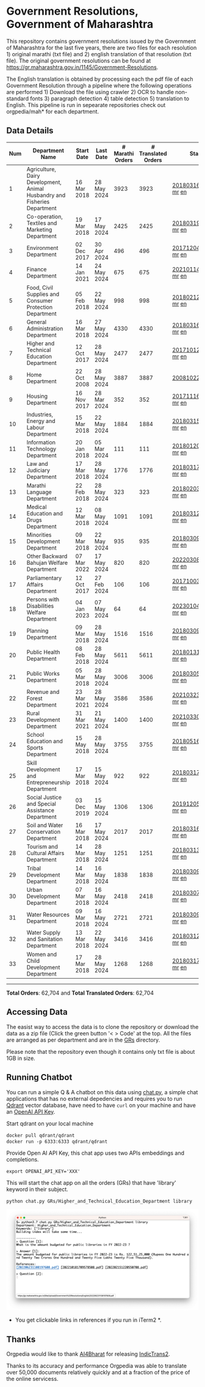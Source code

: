 # Government Resolutions, Government of Maharashtra

This repository contains government resolutions issued by the Government of Maharashtra for the last five years, there are two files for each resolution 1) original marathi (txt file) and 2) english translation of that resolution (txt file). The original government resolutions can be found at https://gr.maharashtra.gov.in/1145/Government-Resolutions.

The English translation is obtained by processing each the pdf file of each Government Resolution through a pipeline where the following operations are performed 1) Download the file using crawler 2) OCR to handle non-standard fonts 3) paragraph detection 4) table  detection 5) translation to English. This pipeline is run in sepearate repositories check out orgpedia/mah* for each department.


## Data Details

| Num | Department Name | Start Date | Last Date | # Marathi Orders | # Translated Orders | Starting Order | Last Order |
| --- | --------------- | ---------- | --------- | ---------------- | ------------------- | -------------- | ---------- |
| 1 | Agriculture, Dairy Development, Animal Husbandry and Fisheries Department | 16 Mar 2018 | 28 May 2024 | 3923 | 3923 | [201803161624182101.pdf](https://gr.maharashtra.gov.in/Site/Upload/Government%20Resolutions/English/201803161624182101.pdf) [mr](GRs/Agriculture,_Dairy_Development,_Animal_Husbandry_and_Fisheries_Department/201803161624182101.pdf.mr.txt) [en](GRs/Agriculture,_Dairy_Development,_Animal_Husbandry_and_Fisheries_Department/201803161624182101.pdf.en.txt) | [202405281721390501.pdf](https://gr.maharashtra.gov.in/Site/Upload/Government%20Resolutions/English/202405281721390501.pdf) [mr](GRs/Agriculture,_Dairy_Development,_Animal_Husbandry_and_Fisheries_Department/202405281721390501.pdf.mr.txt) [en](GRs/Agriculture,_Dairy_Development,_Animal_Husbandry_and_Fisheries_Department/202405281721390501.pdf.en.txt) |
| 2 | Co-operation, Textiles and Marketing Department | 19 Mar 2018 | 17 May 2024 | 2425 | 2425 | [201803191257576702.pdf](https://gr.maharashtra.gov.in/Site/Upload/Government%20Resolutions/English/201803191257576702.pdf) [mr](GRs/Co-operation,_Textiles_and_Marketing_Department/201803191257576702.pdf.mr.txt) [en](GRs/Co-operation,_Textiles_and_Marketing_Department/201803191257576702.pdf.en.txt) | [202405171804365702.pdf](https://gr.maharashtra.gov.in/Site/Upload/Government%20Resolutions/English/202405171804365702.pdf) [mr](GRs/Co-operation,_Textiles_and_Marketing_Department/202405171804365702.pdf.mr.txt) [en](GRs/Co-operation,_Textiles_and_Marketing_Department/202405171804365702.pdf.en.txt) |
| 3 | Environment Department | 02 Dec 2017 | 30 Apr 2024 | 496 | 496 | [201712041147216904.pdf](https://gr.maharashtra.gov.in/Site/Upload/Government%20Resolutions/English/201712041147216904.pdf) [mr](GRs/Environment_Department/201712041147216904.pdf.mr.txt) [en](GRs/Environment_Department/201712041147216904.pdf.en.txt) | [202404301506039004.pdf](https://gr.maharashtra.gov.in/Site/Upload/Government%20Resolutions/English/202404301506039004.pdf) [mr](GRs/Environment_Department/202404301506039004.pdf.mr.txt) [en](GRs/Environment_Department/202404301506039004.pdf.en.txt) |
| 4 | Finance Department | 14 Jan 2021 | 24 May 2024 | 675 | 675 | [202101141237329905.pdf](https://gr.maharashtra.gov.in/Site/Upload/Government%20Resolutions/English/202101141237329905.pdf) [mr](GRs/Finance_Department/202101141237329905.pdf.mr.txt) [en](GRs/Finance_Department/202101141237329905.pdf.en.txt) | [202405241557488505.pdf](https://gr.maharashtra.gov.in/Site/Upload/Government%20Resolutions/English/202405241557488505.pdf) [mr](GRs/Finance_Department/202405241557488505.pdf.mr.txt) [en](GRs/Finance_Department/202405241557488505.pdf.en.txt) |
| 5 | Food, Civil Supplies and Consumer Protection Department | 05 Feb 2018 | 22 May 2024 | 998 | 998 | [201802121244545806.pdf](https://gr.maharashtra.gov.in/Site/Upload/Government%20Resolutions/English/201802121244545806.pdf) [mr](GRs/Food,_Civil_Supplies_and_Consumer_Protection_Department/201802121244545806.pdf.mr.txt) [en](GRs/Food,_Civil_Supplies_and_Consumer_Protection_Department/201802121244545806.pdf.en.txt) | [202405221138134206.pdf](https://gr.maharashtra.gov.in/Site/Upload/Government%20Resolutions/English/202405221138134206.pdf) [mr](GRs/Food,_Civil_Supplies_and_Consumer_Protection_Department/202405221138134206.pdf.mr.txt) [en](GRs/Food,_Civil_Supplies_and_Consumer_Protection_Department/202405221138134206.pdf.en.txt) |
| 6 | General Administration Department | 16 Mar 2018 | 27 May 2024 | 4330 | 4330 | [201803161224022707.pdf](https://gr.maharashtra.gov.in/Site/Upload/Government%20Resolutions/English/201803161224022707.pdf) [mr](GRs/General_Administration_Department/201803161224022707.pdf.mr.txt) [en](GRs/General_Administration_Department/201803161224022707.pdf.en.txt) | [202405271718097007.pdf](https://gr.maharashtra.gov.in/Site/Upload/Government%20Resolutions/English/202405271718097007.pdf) [mr](GRs/General_Administration_Department/202405271718097007.pdf.mr.txt) [en](GRs/General_Administration_Department/202405271718097007.pdf.en.txt) |
| 7 | Higher and Technical Education Department | 12 Oct 2017 | 28 May 2024 | 2477 | 2477 | [201710121514029708.pdf](https://gr.maharashtra.gov.in/Site/Upload/Government%20Resolutions/English/201710121514029708.pdf) [mr](GRs/Higher_and_Technical_Education_Department/201710121514029708.pdf.mr.txt) [en](GRs/Higher_and_Technical_Education_Department/201710121514029708.pdf.en.txt) | [202405281108306608.pdf](https://gr.maharashtra.gov.in/Site/Upload/Government%20Resolutions/English/202405281108306608.pdf) [mr](GRs/Higher_and_Technical_Education_Department/202405281108306608.pdf.mr.txt) [en](GRs/Higher_and_Technical_Education_Department/202405281108306608.pdf.en.txt) |
| 8 | Home Department | 22 Oct 2008 | 28 May 2024 | 3887 | 3887 | [20081022.pdf](https://gr.maharashtra.gov.in/Site/Upload/Government%20Resolutions/English/20081022.pdf) [mr](GRs/Home_Department/20081022.pdf.mr.txt) [en](GRs/Home_Department/20081022.pdf.en.txt) | [202405281627185429.pdf](https://gr.maharashtra.gov.in/Site/Upload/Government%20Resolutions/English/202405281627185429.pdf) [mr](GRs/Home_Department/202405281627185429.pdf.mr.txt) [en](GRs/Home_Department/202405281627185429.pdf.en.txt) |
| 9 | Housing Department | 16 Nov 2017 | 28 Mar 2024 | 352 | 352 | [201711161447076609.pdf](https://gr.maharashtra.gov.in/Site/Upload/Government%20Resolutions/English/201711161447076609.pdf) [mr](GRs/Housing_Department/201711161447076609.pdf.mr.txt) [en](GRs/Housing_Department/201711161447076609.pdf.en.txt) | [202403281255554909.pdf](https://gr.maharashtra.gov.in/Site/Upload/Government%20Resolutions/English/202403281255554909.pdf) [mr](GRs/Housing_Department/202403281255554909.pdf.mr.txt) [en](GRs/Housing_Department/202403281255554909.pdf.en.txt) |
| 10 | Industries, Energy and Labour Department | 15 Mar 2018 | 22 May 2024 | 1884 | 1884 | [201803151204055010.pdf](https://gr.maharashtra.gov.in/Site/Upload/Government%20Resolutions/English/201803151204055010.pdf) [mr](GRs/Industries,_Energy_and_Labour_Department/201803151204055010.pdf.mr.txt) [en](GRs/Industries,_Energy_and_Labour_Department/201803151204055010.pdf.en.txt) | [202405221628365110.pdf](https://gr.maharashtra.gov.in/Site/Upload/Government%20Resolutions/English/202405221628365110.pdf) [mr](GRs/Industries,_Energy_and_Labour_Department/202405221628365110.pdf.mr.txt) [en](GRs/Industries,_Energy_and_Labour_Department/202405221628365110.pdf.en.txt) |
| 11 | Information Technology Department | 20 Jan 2018 | 05 Mar 2024 | 111 | 111 | [201801201843024511.pdf](https://gr.maharashtra.gov.in/Site/Upload/Government%20Resolutions/English/201801201843024511.pdf) [mr](GRs/Information_Technology_Department/201801201843024511.pdf.mr.txt) [en](GRs/Information_Technology_Department/201801201843024511.pdf.en.txt) | [202403051249430211.pdf](https://gr.maharashtra.gov.in/Site/Upload/Government%20Resolutions/English/202403051249430211.pdf) [mr](GRs/Information_Technology_Department/202403051249430211.pdf.mr.txt) [en](GRs/Information_Technology_Department/202403051249430211.pdf.en.txt) |
| 12 | Law and Judiciary Department | 17 Mar 2018 | 28 May 2024 | 1776 | 1776 | [201803171129290212.pdf](https://gr.maharashtra.gov.in/Site/Upload/Government%20Resolutions/English/201803171129290212.pdf) [mr](GRs/Law_and_Judiciary_Department/201803171129290212.pdf.mr.txt) [en](GRs/Law_and_Judiciary_Department/201803171129290212.pdf.en.txt) | [202405281529105312.pdf](https://gr.maharashtra.gov.in/Site/Upload/Government%20Resolutions/English/202405281529105312.pdf) [mr](GRs/Law_and_Judiciary_Department/202405281529105312.pdf.mr.txt) [en](GRs/Law_and_Judiciary_Department/202405281529105312.pdf.en.txt) |
| 13 | Marathi Language Department | 22 Feb 2018 | 28 May 2024 | 323 | 323 | [201802031549154233.pdf](https://gr.maharashtra.gov.in/Site/Upload/Government%20Resolutions/English/201802031549154233.pdf) [mr](GRs/Marathi_Language_Department/201802031549154233.pdf.mr.txt) [en](GRs/Marathi_Language_Department/201802031549154233.pdf.en.txt) | [202405281600192133.pdf](https://gr.maharashtra.gov.in/Site/Upload/Government%20Resolutions/English/202405281600192133.pdf) [mr](GRs/Marathi_Language_Department/202405281600192133.pdf.mr.txt) [en](GRs/Marathi_Language_Department/202405281600192133.pdf.en.txt) |
| 14 | Medical Education and Drugs Department | 12 Mar 2018 | 08 May 2024 | 1091 | 1091 | [201803121137094813.pdf](https://gr.maharashtra.gov.in/Site/Upload/Government%20Resolutions/English/201803121137094813.pdf) [mr](GRs/Medical_Education_and_Drugs_Department/201803121137094813.pdf.mr.txt) [en](GRs/Medical_Education_and_Drugs_Department/201803121137094813.pdf.en.txt) | [202405081814082713.pdf](https://gr.maharashtra.gov.in/Site/Upload/Government%20Resolutions/English/202405081814082713.pdf) [mr](GRs/Medical_Education_and_Drugs_Department/202405081814082713.pdf.mr.txt) [en](GRs/Medical_Education_and_Drugs_Department/202405081814082713.pdf.en.txt) |
| 15 | Minorities Development Department | 09 Mar 2018 | 22 May 2024 | 935 | 935 | [201803091218355314.pdf](https://gr.maharashtra.gov.in/Site/Upload/Government%20Resolutions/English/201803091218355314.pdf) [mr](GRs/Minorities_Development_Department/201803091218355314.pdf.mr.txt) [en](GRs/Minorities_Development_Department/201803091218355314.pdf.en.txt) | [202405221153537814.pdf](https://gr.maharashtra.gov.in/Site/Upload/Government%20Resolutions/English/202405221153537814.pdf) [mr](GRs/Minorities_Development_Department/202405221153537814.pdf.mr.txt) [en](GRs/Minorities_Development_Department/202405221153537814.pdf.en.txt) |
| 16 | Other Backward Bahujan Welfare Department | 07 Mar 2022 | 17 May 2024 | 820 | 820 | [202203081752439334.pdf](https://gr.maharashtra.gov.in/Site/Upload/Government%20Resolutions/English/202203081752439334.pdf) [mr](GRs/Other_Backward_Bahujan_Welfare_Department/202203081752439334.pdf.mr.txt) [en](GRs/Other_Backward_Bahujan_Welfare_Department/202203081752439334.pdf.en.txt) | [202405171531335734.pdf](https://gr.maharashtra.gov.in/Site/Upload/Government%20Resolutions/English/202405171531335734.pdf) [mr](GRs/Other_Backward_Bahujan_Welfare_Department/202405171531335734.pdf.mr.txt) [en](GRs/Other_Backward_Bahujan_Welfare_Department/202405171531335734.pdf.en.txt) |
| 17 | Parliamentary Affairs Department | 12 Oct 2017 | 27 Feb 2024 | 106 | 106 | [201710031642378615.pdf](https://gr.maharashtra.gov.in/Site/Upload/Government%20Resolutions/English/201710031642378615.pdf) [mr](GRs/Parliamentary_Affairs_Department/201710031642378615.pdf.mr.txt) [en](GRs/Parliamentary_Affairs_Department/201710031642378615.pdf.en.txt) | [202402271500283915.pdf](https://gr.maharashtra.gov.in/Site/Upload/Government%20Resolutions/English/202402271500283915.pdf) [mr](GRs/Parliamentary_Affairs_Department/202402271500283915.pdf.mr.txt) [en](GRs/Parliamentary_Affairs_Department/202402271500283915.pdf.en.txt) |
| 18 | Persons with Disabilities Welfare Department | 04 Jan 2023 | 07 May 2024 | 64 | 64 | [202301041906309635.pdf](https://gr.maharashtra.gov.in/Site/Upload/Government%20Resolutions/English/202301041906309635.pdf) [mr](GRs/Persons_with_Disabilities_Welfare_Department/202301041906309635.pdf.mr.txt) [en](GRs/Persons_with_Disabilities_Welfare_Department/202301041906309635.pdf.en.txt) | [202405071203223435.pdf](https://gr.maharashtra.gov.in/Site/Upload/Government%20Resolutions/English/202405071203223435.pdf) [mr](GRs/Persons_with_Disabilities_Welfare_Department/202405071203223435.pdf.mr.txt) [en](GRs/Persons_with_Disabilities_Welfare_Department/202405071203223435.pdf.en.txt) |
| 19 | Planning Department | 09 Mar 2018 | 28 May 2024 | 1516 | 1516 | [201803091441032716.pdf](https://gr.maharashtra.gov.in/Site/Upload/Government%20Resolutions/English/201803091441032716.pdf) [mr](GRs/Planning_Department/201803091441032716.pdf.mr.txt) [en](GRs/Planning_Department/201803091441032716.pdf.en.txt) | [202405281535525316.pdf](https://gr.maharashtra.gov.in/Site/Upload/Government%20Resolutions/English/202405281535525316.pdf) [mr](GRs/Planning_Department/202405281535525316.pdf.mr.txt) [en](GRs/Planning_Department/202405281535525316.pdf.en.txt) |
| 20 | Public Health Department | 08 Feb 2018 | 28 May 2024 | 5611 | 5611 | [201801311722275417.pdf](https://gr.maharashtra.gov.in/Site/Upload/Government%20Resolutions/English/201801311722275417.pdf) [mr](GRs/Public_Health_Department/201801311722275417.pdf.mr.txt) [en](GRs/Public_Health_Department/201801311722275417.pdf.en.txt) | [202404291227204217.pdf](https://gr.maharashtra.gov.in/Site/Upload/Government%20Resolutions/English/202404291227204217.pdf) [mr](GRs/Public_Health_Department/202404291227204217.pdf.mr.txt) [en](GRs/Public_Health_Department/202404291227204217.pdf.en.txt) |
| 21 | Public Works Department | 05 Mar 2018 | 28 May 2024 | 3006 | 3006 | [201803051515468118.pdf](https://gr.maharashtra.gov.in/Site/Upload/Government%20Resolutions/English/201803051515468118.pdf) [mr](GRs/Public_Works_Department/201803051515468118.pdf.mr.txt) [en](GRs/Public_Works_Department/201803051515468118.pdf.en.txt) | [202405281742537918.pdf](https://gr.maharashtra.gov.in/Site/Upload/Government%20Resolutions/English/202405281742537918.pdf) [mr](GRs/Public_Works_Department/202405281742537918.pdf.mr.txt) [en](GRs/Public_Works_Department/202405281742537918.pdf.en.txt) |
| 22 | Revenue and Forest Department | 23 Mar 2021 | 28 May 2024 | 3586 | 3586 | [202103231328393119.pdf](https://gr.maharashtra.gov.in/Site/Upload/Government%20Resolutions/English/202103231328393119.pdf) [mr](GRs/Revenue_and_Forest_Department/202103231328393119.pdf.mr.txt) [en](GRs/Revenue_and_Forest_Department/202103231328393119.pdf.en.txt) | [202405281811190119.pdf](https://gr.maharashtra.gov.in/Site/Upload/Government%20Resolutions/English/202405281811190119.pdf) [mr](GRs/Revenue_and_Forest_Department/202405281811190119.pdf.mr.txt) [en](GRs/Revenue_and_Forest_Department/202405281811190119.pdf.en.txt) |
| 23 | Rural Development Department | 31 Mar 2021 | 21 May 2024 | 1400 | 1400 | [202103301021181120.pdf](https://gr.maharashtra.gov.in/Site/Upload/Government%20Resolutions/English/202103301021181120.pdf) [mr](GRs/Rural_Development_Department/202103301021181120.pdf.mr.txt) [en](GRs/Rural_Development_Department/202103301021181120.pdf.en.txt) | [202405211739122920.pdf](https://gr.maharashtra.gov.in/Site/Upload/Government%20Resolutions/English/202405211739122920.pdf) [mr](GRs/Rural_Development_Department/202405211739122920.pdf.mr.txt) [en](GRs/Rural_Development_Department/202405211739122920.pdf.en.txt) |
| 24 | School Education and Sports Department | 15 May 2018 | 28 May 2024 | 3755 | 3755 | [201805161114241221.pdf](https://gr.maharashtra.gov.in/Site/Upload/Government%20Resolutions/English/201805161114241221.pdf) [mr](GRs/School_Education_and_Sports_Department/201805161114241221.pdf.mr.txt) [en](GRs/School_Education_and_Sports_Department/201805161114241221.pdf.en.txt) | [202405281457161921.pdf](https://gr.maharashtra.gov.in/Site/Upload/Government%20Resolutions/English/202405281457161921.pdf) [mr](GRs/School_Education_and_Sports_Department/202405281457161921.pdf.mr.txt) [en](GRs/School_Education_and_Sports_Department/202405281457161921.pdf.en.txt) |
| 25 | Skill Development and Entrepreneurship Department | 17 Mar 2018 | 15 May 2024 | 922 | 922 | [201803171322099003.pdf](https://gr.maharashtra.gov.in/Site/Upload/Government%20Resolutions/English/201803171322099003.pdf) [mr](GRs/Skill_Development_and_Entrepreneurship_Department/201803171322099003.pdf.mr.txt) [en](GRs/Skill_Development_and_Entrepreneurship_Department/201803171322099003.pdf.en.txt) | [202405151443501703.pdf](https://gr.maharashtra.gov.in/Site/Upload/Government%20Resolutions/English/202405151443501703.pdf) [mr](GRs/Skill_Development_and_Entrepreneurship_Department/202405151443501703.pdf.mr.txt) [en](GRs/Skill_Development_and_Entrepreneurship_Department/202405151443501703.pdf.en.txt) |
| 26 | Social Justice and Special Assistance Department | 03 Dec 2019 | 15 May 2024 | 1306 | 1306 | [201912051107011622.pdf](https://gr.maharashtra.gov.in/Site/Upload/Government%20Resolutions/English/201912051107011622.pdf) [mr](GRs/Social_Justice_and_Special_Assistance_Department/201912051107011622.pdf.mr.txt) [en](GRs/Social_Justice_and_Special_Assistance_Department/201912051107011622.pdf.en.txt) | [202405151718162022.pdf](https://gr.maharashtra.gov.in/Site/Upload/Government%20Resolutions/English/202405151718162022.pdf) [mr](GRs/Social_Justice_and_Special_Assistance_Department/202405151718162022.pdf.mr.txt) [en](GRs/Social_Justice_and_Special_Assistance_Department/202405151718162022.pdf.en.txt) |
| 27 | Soil and Water Conservation Department | 16 Mar 2018 | 17 May 2024 | 2017 | 2017 | [201803161247582426.pdf](https://gr.maharashtra.gov.in/Site/Upload/Government%20Resolutions/English/201803161247582426.pdf) [mr](GRs/Soil_and_Water_Conservation_Department/201803161247582426.pdf.mr.txt) [en](GRs/Soil_and_Water_Conservation_Department/201803161247582426.pdf.en.txt) | [202405171558552326.pdf](https://gr.maharashtra.gov.in/Site/Upload/Government%20Resolutions/English/202405171558552326.pdf) [mr](GRs/Soil_and_Water_Conservation_Department/202405171558552326.pdf.mr.txt) [en](GRs/Soil_and_Water_Conservation_Department/202405171558552326.pdf.en.txt) |
| 28 | Tourism and Cultural Affairs Department | 14 Mar 2018 | 28 May 2024 | 1251 | 1251 | [201803131542054523.pdf](https://gr.maharashtra.gov.in/Site/Upload/Government%20Resolutions/English/201803131542054523.pdf) [mr](GRs/Tourism_and_Cultural_Affairs_Department/201803131542054523.pdf.mr.txt) [en](GRs/Tourism_and_Cultural_Affairs_Department/201803131542054523.pdf.en.txt) | [202405281632359923.pdf](https://gr.maharashtra.gov.in/Site/Upload/Government%20Resolutions/English/202405281632359923...pdf) [mr](GRs/Tourism_and_Cultural_Affairs_Department/202405281632359923.pdf.mr.txt) [en](GRs/Tourism_and_Cultural_Affairs_Department/202405281632359923.pdf.en.txt) |
| 29 | Tribal Development Department | 14 Mar 2018 | 16 May 2024 | 1838 | 1838 | [201803091105184924.pdf](https://gr.maharashtra.gov.in/Site/Upload/Government%20Resolutions/English/201803091105184924.pdf) [mr](GRs/Tribal_Development_Department/201803091105184924.pdf.mr.txt) [en](GRs/Tribal_Development_Department/201803091105184924.pdf.en.txt) | [202405161130319924.pdf](https://gr.maharashtra.gov.in/Site/Upload/Government%20Resolutions/English/202405161130319924.pdf) [mr](GRs/Tribal_Development_Department/202405161130319924.pdf.mr.txt) [en](GRs/Tribal_Development_Department/202405161130319924.pdf.en.txt) |
| 30 | Urban Development Department | 07 Mar 2018 | 16 May 2024 | 2418 | 2418 | [201803071203178325.pdf](https://gr.maharashtra.gov.in/Site/Upload/Government%20Resolutions/English/201803071203178325.pdf) [mr](GRs/Urban_Development_Department/201803071203178325.pdf.mr.txt) [en](GRs/Urban_Development_Department/201803071203178325.pdf.en.txt) | [202405161439338325.pdf](https://gr.maharashtra.gov.in/Site/Upload/Government%20Resolutions/English/202405161439338325.pdf) [mr](GRs/Urban_Development_Department/202405161439338325.pdf.mr.txt) [en](GRs/Urban_Development_Department/202405161439338325.pdf.en.txt) |
| 31 | Water Resources Department | 09 Mar 2018 | 16 May 2024 | 2721 | 2721 | [201803091034435527.pdf](https://gr.maharashtra.gov.in/Site/Upload/Government%20Resolutions/English/201803091034435527.pdf) [mr](GRs/Water_Resources_Department/201803091034435527.pdf.mr.txt) [en](GRs/Water_Resources_Department/201803091034435527.pdf.en.txt) | [202405161725015727.pdf](https://gr.maharashtra.gov.in/Site/Upload/Government%20Resolutions/English/202405161725015727.pdf) [mr](GRs/Water_Resources_Department/202405161725015727.pdf.mr.txt) [en](GRs/Water_Resources_Department/202405161725015727.pdf.en.txt) |
| 32 | Water Supply and Sanitation Department | 13 Mar 2018 | 22 May 2024 | 3416 | 3416 | [201803121414108428.pdf](https://gr.maharashtra.gov.in/Site/Upload/Government%20Resolutions/English/201803121414108428.pdf) [mr](GRs/Water_Supply_and_Sanitation_Department/201803121414108428.pdf.mr.txt) [en](GRs/Water_Supply_and_Sanitation_Department/201803121414108428.pdf.en.txt) | [202405221114188928.pdf](https://gr.maharashtra.gov.in/Site/Upload/Government%20Resolutions/English/202405221114188928.pdf) [mr](GRs/Water_Supply_and_Sanitation_Department/202405221114188928.pdf.mr.txt) [en](GRs/Water_Supply_and_Sanitation_Department/202405221114188928.pdf.en.txt) |
| 33 | Women and Child Development Department | 17 Mar 2018 | 28 May 2024 | 1268 | 1268 | [201803171539444330.pdf](https://gr.maharashtra.gov.in/Site/Upload/Government%20Resolutions/English/201803171539444330.pdf) [mr](GRs/Women_and_Child_Development_Department/201803171539444330.pdf.mr.txt) [en](GRs/Women_and_Child_Development_Department/201803171539444330.pdf.en.txt) | [202405281614057430.pdf](https://gr.maharashtra.gov.in/Site/Upload/Government%20Resolutions/English/202405281614057430.pdf) [mr](GRs/Women_and_Child_Development_Department/202405281614057430.pdf.mr.txt) [en](GRs/Women_and_Child_Development_Department/202405281614057430.pdf.en.txt) |
----------------------------------------------------------------------------------------------------

**Total Orders**: 62,704 and **Total Translated Orders**: 62,704
## Accessing Data

The easist way to access the data is to clone the repository or download the data as a zip file (Click the green button '< > Code' at the top. All the files are arranged as per department and are in the [GRs](GRs) directory.

Please note that the repository even though it contains only txt file is about 1GB in size.

## Running Chatbot

You can run a simple Q & A chatbot on this data using [chat.py](chat.py), a simple chat applications that has no external depedencies and requires you to run [Qdrant](https://qdrant.tech/) vector database, have need to have `curl` on your machine and have an [OpenAI API Key](https://help.openai.com/en/articles/4936850-where-do-i-find-my-secret-api-key).

Start qdrant on your local machine
```shell
docker pull qdrant/qdrant
docker run -p 6333:6333 qdrant/qdrant
```

Provide Open AI API Key, this chat app uses two APIs embeddings and completions.
```shell
export OPENAI_API_KEY='XXX'
```

This will start the chat app on all the orders (GRs) that have 'library' keyword in their subject.

```shell
python chat.py GRs/Higher_and_Technical_Education_Department library
```

![screenshot of running chat.py](screenshot.png)

* You get clickable links in references if you run in iTerm2 *.

## Thanks

Orgpedia would like to thank [AI4Bharat](https://ai4bharat.iitm.ac.in/) for releasing [IndicTrans2](https://github.com/AI4Bharat/IndicTrans2).

Thanks to its accuracy and performance Orgpedia was able to translate over 50,000 documents relatively quickly and at a fraction of the price of the online servicess.











